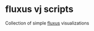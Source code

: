 fluxus vj scripts
=================

Collection of simple [fluxus](www.pawfal.org/fluxus/) visualizations

